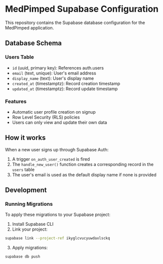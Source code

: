 # MedPimped Supabase Configuration

This repository contains the Supabase database configuration for the MedPimped application.

## Database Schema

### Users Table
- `id` (uuid, primary key): References auth.users
- `email` (text, unique): User's email address
- `display_name` (text): User's display name
- `created_at` (timestamptz): Record creation timestamp
- `updated_at` (timestamptz): Record update timestamp

### Features
- Automatic user profile creation on signup
- Row Level Security (RLS) policies
- Users can only view and update their own data

## How it works
When a new user signs up through Supabase Auth:
1. A trigger `on_auth_user_created` is fired
2. The `handle_new_user()` function creates a corresponding record in the `users` table
3. The user's email is used as the default display name if none is provided

## Development

### Running Migrations
To apply these migrations to your Supabase project:

1. Install Supabase CLI
2. Link your project:
```bash
supabase link --project-ref ikyglcvucyuwdaxlsckq
```
3. Apply migrations:
```bash
supabase db push
```